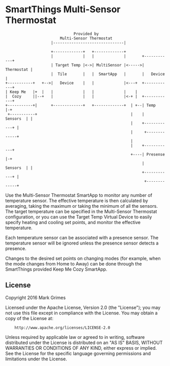 # SmartThings Multi-Sensor Thermostat

                                  Provided by
                            Multi-Sensor Thermostat
                        |-------------------------------|

                        +-------------+   +-------------+
                        |             |   |             |       +------------+
                        | Target Temp |<->| MultiSensor |<----->| Thermostat |
                        |  Tile       |   |  SmartApp   |       |   Device   |
    +-----------+   +-->|   Device    |   |             |<---+  +------------+
    | Keep Me   |+  |   |             |   |             |    |
    |  Cozy     ||--+   |             |   |             |<-+ |  +------------+
    +-----------+|      +-------------+   +-------------+  | +--| Temp       |-+
     +-----------+                                         |    |   Sensors  | |
                                                           |    +------------+ |
                                                           |     +-------------+
                                                           |
                                                           |    +------------+
                                                           +----| Presense   |-+
                                                                |   Sensors  | |
                                                                +------------+ |
                                                                 +-------------+

Use the Multi-Sensor Thermostat SmartApp to monitor any number of temperature
sensor. The effective temperature is then calculated by averaging, taking the
maximum or taking the minimum of all the sensors. The target temperature can be
specified in the Multi-Sensor Thermostat configuration, or you can use the
Target Temp Virtual Device to easily specify heating and cooling set points,
and monitor the effective temperature.

Each temperature sensor can be associated with a presence sensor.  The
temperature sensor will be ignored unless the presence sensor detects a
presence.

Changes to the desired set points on changing modes (for example, when the mode
changes from Home to Away) can be done through the SmartThings provided Keep Me
Cozy SmartApp.

## License

Copyright 2016 Mark Grimes

Licensed under the Apache License, Version 2.0 (the "License"); you may not use
this file except in compliance with the License. You may obtain a copy of the
License at:

        http://www.apache.org/licenses/LICENSE-2.0

Unless required by applicable law or agreed to in writing, software distributed
under the License is distributed on an "AS IS" BASIS, WITHOUT WARRANTIES OR
CONDITIONS OF ANY KIND, either express or implied. See the License for the
specific language governing permissions and limitations under the License.
